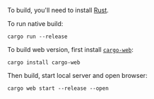 To build, you'll need to install [Rust](https://rustup.rs/).

To run native build:

```shell
cargo run --release
```

To build web version, first install [`cargo-web`](https://github.com/koute/cargo-web):

```shell
cargo install cargo-web
```

Then build, start local server and open browser:

```shell
cargo web start --release --open
```